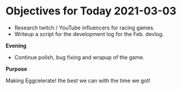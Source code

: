 # Objectives for Today 2021-03-03

- Research twitch / YouTube influencers for racing games.
- Writeup a script for the development log for the Feb. devlog.

**Evening**

- Continue polish, bug fixing and wrapup of the game.

**Purpose**

Making Eggcelerate! the best we can with the time we got!
